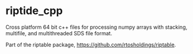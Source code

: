 # riptide_cpp

Cross platform 64 bit c++ files for processing numpy arrays with stacking, multifile, and multithreaded SDS file format.

Part of the riptable package, <https://github.com/rtosholdings/riptable>.
